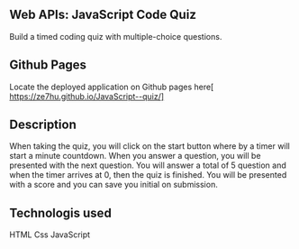 ## Web APIs: JavaScript Code Quiz
Build a timed coding quiz with multiple-choice questions. 
## Github Pages
Locate the deployed application on Github pages here[ https://ze7hu.github.io/JavaScript--quiz/]

## Description
When taking the quiz, you will click on the start button where by a timer will start a minute countdown. When you answer a question, you will be presented with the next question. You will answer a total of 5 question and when the timer arrives at 0, then the quiz is finished. You will be presented with a score  and you can save you initial on submission.

## Technologis used
HTML
Css
JavaScript
